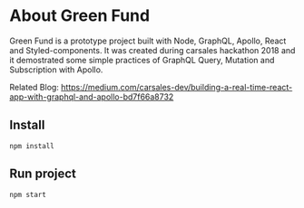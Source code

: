 # About Green Fund
Green Fund is a prototype project built with Node, GraphQL, Apollo, React and Styled-components. 
It was created during carsales hackathon 2018 and it demostrated some simple practices of GraphQL Query, Mutation and Subscription with Apollo.

Related Blog: https://medium.com/carsales-dev/building-a-real-time-react-app-with-graphql-and-apollo-bd7f66a8732

## Install 
```
npm install 
```

## Run project
```
npm start
```